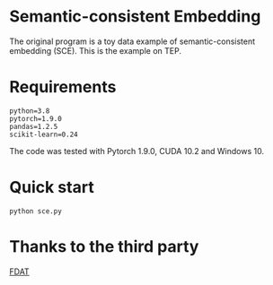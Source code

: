 # Semantic-consistent Embedding
The original program is a toy data example of semantic-consistent embedding (SCE).
This is the example on TEP.

# Requirements
~~~
python=3.8
pytorch=1.9.0
pandas=1.2.5
scikit-learn=0.24
~~~
The code was tested with Pytorch 1.9.0, CUDA 10.2 and Windows 10.  </br>

# Quick start
```shell
python sce.py
```

# Thanks to the third party
[FDAT](https://github.com/LiangjunFeng/Industrial_ZSL)
